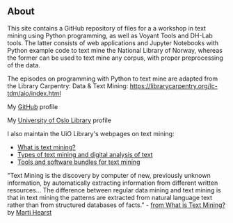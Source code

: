## About

This site contains a GitHub repository of files for a a workshop in text mining using Python programming, as well as Voyant Tools and DH-Lab tools. The latter consists of web applications and Jupyter Notebooks with Python example code to text mine the National Library of Norway, whereas the former can be used to text mine any corpus, with proper preprocessing of the data.

The episodes on programming with Python to text mine are adapted from the Library Carpentry: Data & Text Mining: https://librarycarpentry.org/lc-tdm/aio/index.html

My [GitHub](https://github.com/ang-uio) profile

My [University of Oslo Library](https://www.ub.uio.no/english/about/people/humsam/ang/index.html) profile

I also maintain the UiO Library's webpages on text mining: 

- [What is text mining?](https://www.ub.uio.no/english/libraries/dsc/research-methods/text-mining/)
- [Types of text mining and digital analysis of text](https://www.ub.uio.no/english/libraries/dsc/research-methods/text-mining/text-mining-types.html)
- [Tools and software bundles for text mining](https://www.ub.uio.no/english/libraries/dsc/research-methods/text-mining/tools-software-bundles.html)

"Text Mining is the discovery by computer of new, previously unknown information, by automatically extracting information from different written resources... The difference between regular data mining and text mining is that in text mining the patterns are extracted from natural language text rather than from structured databases of facts." - [from What is Text Mining?](https://people.ischool.berkeley.edu/~hearst/text-mining.html) by [Marti Hearst](https://en.wikipedia.org/wiki/Marti_Hearst)
